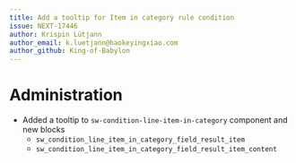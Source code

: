 ```yaml
---
title: Add a tooltip for Item in category rule condition
issue: NEXT-17446
author: Krispin Lütjann
author_email: k.luetjann@haokeyingxiao.com
author_github: King-of-Babylon
---
```

# Administration
* Added a tooltip to `sw-condition-line-item-in-category` component and new blocks
    * `sw_condition_line_item_in_category_field_result_item`
    * `sw_condition_line_item_in_category_field_result_item_content`

